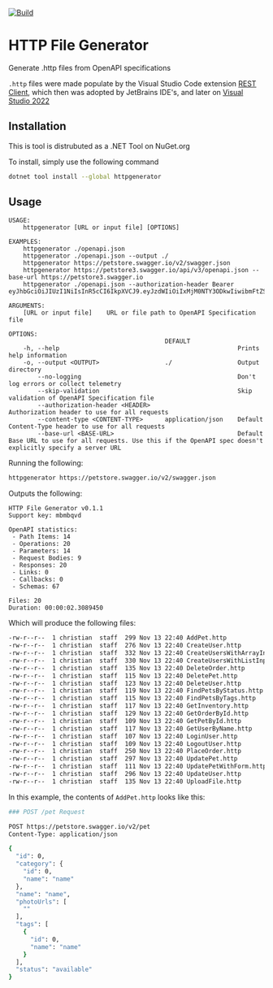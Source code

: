 [![Build](https://github.com/christianhelle/httpgenerator/actions/workflows/build.yml/badge.svg)](https://github.com/christianhelle/httpgenerator/actions/workflows/build.yml)

# HTTP File Generator

Generate .http files from OpenAPI specifications

`.http` files were made populate by the Visual Studio Code extension [REST Client](https://marketplace.visualstudio.com/items?itemName=humao.rest-client), which then was adopted by JetBrains IDE's, and later on [Visual Studio 2022](https://marketplace.visualstudio.com/items?itemName=MadsKristensen.RestClient)

## Installation

This is tool is distrubuted as a .NET Tool on NuGet.org

To install, simply use the following command

```bash
dotnet tool install --global httpgenerator
```

## Usage

```
USAGE:
    httpgenerator [URL or input file] [OPTIONS]

EXAMPLES:
    httpgenerator ./openapi.json
    httpgenerator ./openapi.json --output ./
    httpgenerator https://petstore.swagger.io/v2/swagger.json
    httpgenerator https://petstore3.swagger.io/api/v3/openapi.json --base-url https://petstore3.swagger.io
    httpgenerator ./openapi.json --authorization-header Bearer eyJhbGciOiJIUzI1NiIsInR5cCI6IkpXVCJ9.eyJzdWIiOiIxMjM0NTY3ODkwIiwibmFtZSI6IkpvaG4gRG9lIiwiaWF0IjoxNTE2MjM5MDIyfQ.SflKxwRJSMeKKF2QT4fwpMeJf36POk6yJV_adQssw5c

ARGUMENTS:
    [URL or input file]    URL or file path to OpenAPI Specification file

OPTIONS:
                                           DEFAULT                                                                                                                           
    -h, --help                                                 Prints help information                                                                                       
    -o, --output <OUTPUT>                  ./                  Output directory                                                                                              
        --no-logging                                           Don't log errors or collect telemetry                                                                         
        --skip-validation                                      Skip validation of OpenAPI Specification file                                                                 
        --authorization-header <HEADER>                        Authorization header to use for all requests                                                                  
        --content-type <CONTENT-TYPE>      application/json    Default Content-Type header to use for all requests                                                           
        --base-url <BASE-URL>                                  Default Base URL to use for all requests. Use this if the OpenAPI spec doesn't explicitly specify a server URL
```

Running the following:

```sh
httpgenerator https://petstore.swagger.io/v2/swagger.json
```

Outputs the following:

```
HTTP File Generator v0.1.1
Support key: mbmbqvd

OpenAPI statistics:
 - Path Items: 14
 - Operations: 20
 - Parameters: 14
 - Request Bodies: 9
 - Responses: 20
 - Links: 0
 - Callbacks: 0
 - Schemas: 67

Files: 20
Duration: 00:00:02.3089450
```

Which will produce the following files:

```sh
-rw-r--r--  1 christian  staff  299 Nov 13 22:40 AddPet.http
-rw-r--r--  1 christian  staff  276 Nov 13 22:40 CreateUser.http
-rw-r--r--  1 christian  staff  332 Nov 13 22:40 CreateUsersWithArrayInput.http
-rw-r--r--  1 christian  staff  330 Nov 13 22:40 CreateUsersWithListInput.http
-rw-r--r--  1 christian  staff  135 Nov 13 22:40 DeleteOrder.http
-rw-r--r--  1 christian  staff  115 Nov 13 22:40 DeletePet.http
-rw-r--r--  1 christian  staff  123 Nov 13 22:40 DeleteUser.http
-rw-r--r--  1 christian  staff  119 Nov 13 22:40 FindPetsByStatus.http
-rw-r--r--  1 christian  staff  115 Nov 13 22:40 FindPetsByTags.http
-rw-r--r--  1 christian  staff  117 Nov 13 22:40 GetInventory.http
-rw-r--r--  1 christian  staff  129 Nov 13 22:40 GetOrderById.http
-rw-r--r--  1 christian  staff  109 Nov 13 22:40 GetPetById.http
-rw-r--r--  1 christian  staff  117 Nov 13 22:40 GetUserByName.http
-rw-r--r--  1 christian  staff  107 Nov 13 22:40 LoginUser.http
-rw-r--r--  1 christian  staff  109 Nov 13 22:40 LogoutUser.http
-rw-r--r--  1 christian  staff  250 Nov 13 22:40 PlaceOrder.http
-rw-r--r--  1 christian  staff  297 Nov 13 22:40 UpdatePet.http
-rw-r--r--  1 christian  staff  111 Nov 13 22:40 UpdatePetWithForm.http
-rw-r--r--  1 christian  staff  296 Nov 13 22:40 UpdateUser.http
-rw-r--r--  1 christian  staff  135 Nov 13 22:40 UploadFile.http

```

In this example, the contents of `AddPet.http` looks like this:

```sh
### POST /pet Request

POST https://petstore.swagger.io/v2/pet
Content-Type: application/json

{
  "id": 0,
  "category": {
    "id": 0,
    "name": "name"
  },
  "name": "name",
  "photoUrls": [
    ""
  ],
  "tags": [
    {
      "id": 0,
      "name": "name"
    }
  ],
  "status": "available"
}
```
